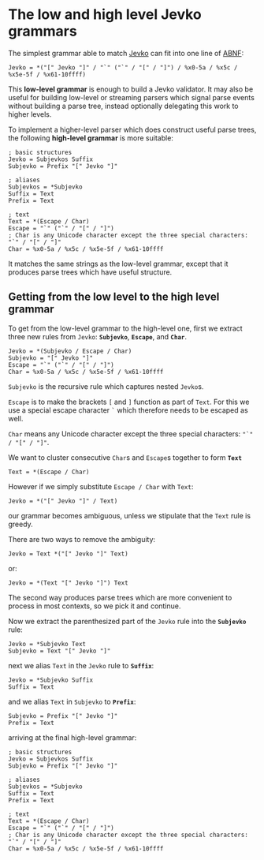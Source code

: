 # The low and high level Jevko grammars

The simplest grammar able to match [Jevko](https://jevko.org) can fit into one line of [ABNF](https://en.wikipedia.org/wiki/Augmented_Backus-Naur_form):

```abnf
Jevko = *("[" Jevko "]" / "`" ("`" / "[" / "]") / %x0-5a / %x5c / %x5e-5f / %x61-10ffff)
```

This **low-level grammar** is enough to build a Jevko validator. It may also be useful for building low-level or streaming parsers which signal parse events without building a parse tree, instead optionally delegating this work to higher levels.

To implement a higher-level parser which does construct useful parse trees, the following **high-level grammar** is more suitable:

```abnf
; basic structures
Jevko = Subjevkos Suffix
Subjevko = Prefix "[" Jevko "]"

; aliases
Subjevkos = *Subjevko
Suffix = Text
Prefix = Text

; text
Text = *(Escape / Char)
Escape = "`" ("`" / "[" / "]")
; Char is any Unicode character except the three special characters: "`" / "[" / "]"
Char = %x0-5a / %x5c / %x5e-5f / %x61-10ffff
```

It matches the same strings as the low-level grammar, except that it produces parse trees which have useful structure.

## Getting from the low level to the high level grammar

To get from the low-level grammar to the high-level one, first we extract three new rules from `Jevko`: **`Subjevko`**, **`Escape`**, and **`Char`**.

```abnf
Jevko = *(Subjevko / Escape / Char)
Subjevko = "[" Jevko "]"
Escape = "`" ("`" / "[" / "]")
Char = %x0-5a / %x5c / %x5e-5f / %x61-10ffff
```

`Subjevko` is the recursive rule which captures nested `Jevko`s.

`Escape` is to make the brackets `[` and `]` function as part of `Text`. For this we use a special escape character `` ` `` which therefore needs to be escaped as well.

`Char` means any Unicode character except the three special characters: `` "`" / "[" / "]" ``.

We want to cluster consecutive `Char`s and `Escape`s together to form **`Text`**

```abnf
Text = *(Escape / Char)
```

However if we simply substitute `Escape / Char` with `Text`:

```abnf
Jevko = *("[" Jevko "]" / Text)
```

our grammar becomes ambiguous, unless we stipulate that the `Text` rule is greedy.

There are two ways to remove the ambiguity:

```abnf
Jevko = Text *("[" Jevko "]" Text)
```

or:

```abnf
Jevko = *(Text "[" Jevko "]") Text
```

The second way produces parse trees which are more convenient to process in most contexts, so we pick it and continue.

Now we extract the parenthesized part of the `Jevko` rule into the **`Subjevko`** rule:

```abnf
Jevko = *Subjevko Text
Subjevko = Text "[" Jevko "]"
```

next we alias `Text` in the `Jevko` rule to **`Suffix`**:

```abnf
Jevko = *Subjevko Suffix
Suffix = Text
```

and we alias `Text` in `Subjevko` to **`Prefix`**:

```abnf
Subjevko = Prefix "[" Jevko "]"
Prefix = Text
```

arriving at the final high-level grammar:

```abnf
; basic structures
Jevko = Subjevkos Suffix
Subjevko = Prefix "[" Jevko "]"

; aliases
Subjevkos = *Subjevko
Suffix = Text
Prefix = Text

; text
Text = *(Escape / Char)
Escape = "`" ("`" / "[" / "]")
; Char is any Unicode character except the three special characters: "`" / "[" / "]"
Char = %x0-5a / %x5c / %x5e-5f / %x61-10ffff
```
